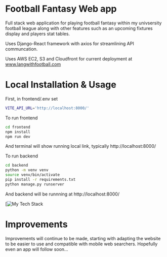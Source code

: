 # Football Fantasy Web app

Full stack web application for playing football fantasy within my univsersity football league along with other features such as an upcoming fixtures display and players stat tables.

Uses Django-React framework with axios for streamlining API communcation.

Uses AWS EC2, S3 and Cloudfront for current deployment at www.langwithfootball.com

# Local Installation & Usage

First, in frontend/.env set

```bash
VITE_API_URL='http://localhost:8000/'
```


To run frontend

```bash
cd frontend
npm install
npm run dev
```

And terminal will show running local link, typically http://localhost:8000/

To run backend

```bash
cd backend
python -m venv venv
source venv/bin/activate
pip install -r requirements.txt
python manage.py runserver
```

And backend will be runnning at http://localhost:8000/

[![My Tech Stack](https://github-readme-tech-stack.vercel.app/api/cards?lineCount=2&line1=React%2CReact%2C1321e8%3BDjango%2CDjango%2Ce40d0d%3BAxios%2CAxios%2C8af937%3B&line2=Javascript%2CJavascript%2Cd69b20%3BPython%2CPython%2C43bce7%3B)

# Improvements

Improvements will continue to be made, starting with adapting the website to be easier to use and compatible with mobile web searchers. Hopefully even an app will follow soon...
